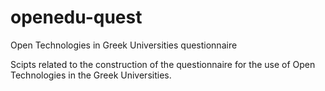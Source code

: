 # openedu-quest
Open Technologies in Greek Universities questionnaire 

Scipts related to the construction of the questionnaire for the use of Open Technologies in the Greek Universities.
